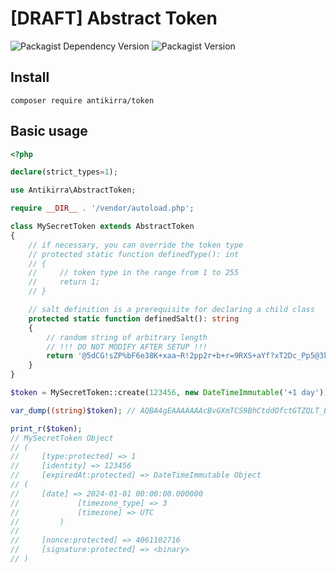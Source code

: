 # [DRAFT] Abstract Token

![Packagist Dependency Version](https://img.shields.io/packagist/dependency-v/antikirra/token/php)
![Packagist Version](https://img.shields.io/packagist/v/antikirra/token)

## Install

```console
composer require antikirra/token
```

## Basic usage

```php
<?php

declare(strict_types=1);

use Antikirra\AbstractToken;

require __DIR__ . '/vendor/autoload.php';

class MySecretToken extends AbstractToken
{
    // if necessary, you can override the token type
    // protected static function definedType(): int
    // {
    //     // token type in the range from 1 to 255
    //     return 1;
    // }

    // salt definition is a prerequisite for declaring a child class
    protected static function definedSalt(): string
    {
        // random string of arbitrary length
        // !!! DO NOT MODIFY AFTER SETUP !!!
        return '@5dCG!sZP%bF6e38K+xaa~R!2pp2r+b+r=9RXS+aYf?xT2Dc_Pp5@3k775fyH76P';
    }
}

$token = MySecretToken::create(123456, new DateTimeImmutable('+1 day'));

var_dump((string)$token); // AQBA4gEAAAAAAAcBvGXmTCS9BhCtddOfctGTZQLT_Be1EQ

print_r($token);
// MySecretToken Object
// (
//     [type:protected] => 1
//     [identity] => 123456
//     [expiredAt:protected] => DateTimeImmutable Object
// (
//     [date] => 2024-01-01 00:00:00.000000
//             [timezone_type] => 3
//             [timezone] => UTC
//         )
//
//     [nonce:protected] => 4061102716
//     [signature:protected] => <binary>
// )
```
